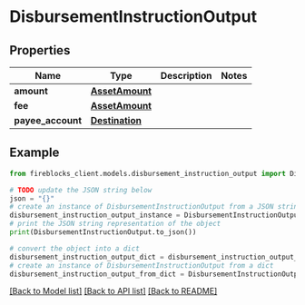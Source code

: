 # DisbursementInstructionOutput


## Properties

Name | Type | Description | Notes
------------ | ------------- | ------------- | -------------
**amount** | [**AssetAmount**](AssetAmount.md) |  | 
**fee** | [**AssetAmount**](AssetAmount.md) |  | 
**payee_account** | [**Destination**](Destination.md) |  | 

## Example

```python
from fireblocks_client.models.disbursement_instruction_output import DisbursementInstructionOutput

# TODO update the JSON string below
json = "{}"
# create an instance of DisbursementInstructionOutput from a JSON string
disbursement_instruction_output_instance = DisbursementInstructionOutput.from_json(json)
# print the JSON string representation of the object
print(DisbursementInstructionOutput.to_json())

# convert the object into a dict
disbursement_instruction_output_dict = disbursement_instruction_output_instance.to_dict()
# create an instance of DisbursementInstructionOutput from a dict
disbursement_instruction_output_from_dict = DisbursementInstructionOutput.from_dict(disbursement_instruction_output_dict)
```
[[Back to Model list]](../README.md#documentation-for-models) [[Back to API list]](../README.md#documentation-for-api-endpoints) [[Back to README]](../README.md)


